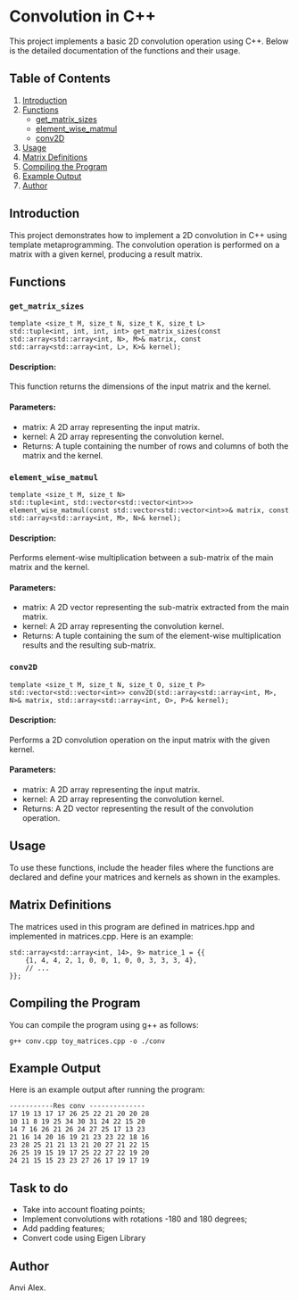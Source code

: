 
# Convolution in C++

This project implements a basic 2D convolution operation using C++. Below is the detailed documentation of the functions and their usage.

## Table of Contents

1. [Introduction](#introduction)
2. [Functions](#functions)
   - [get_matrix_sizes](#get_matrix_sizes)
   - [element_wise_matmul](#element_wise_matmul)
   - [conv2D](#conv2d)
3. [Usage](#usage)
4. [Matrix Definitions](#matrix-definitions)
5. [Compiling the Program](#compiling-the-program)
6. [Example Output](#example-output)
7. [Author](#author)

## Introduction

This project demonstrates how to implement a 2D convolution in C++ using template metaprogramming. The convolution operation is performed on a matrix with a given kernel, producing a result matrix.

## Functions

### `get_matrix_sizes`

```
template <size_t M, size_t N, size_t K, size_t L>
std::tuple<int, int, int, int> get_matrix_sizes(const std::array<std::array<int, N>, M>& matrix, const std::array<std::array<int, L>, K>& kernel);
```

#### Description: 
This function returns the dimensions of the input matrix and the kernel.

#### Parameters:
- matrix: A 2D array representing the input matrix.
- kernel: A 2D array representing the convolution kernel.
- Returns: A tuple containing the number of rows and columns of both the matrix and the kernel.

### `element_wise_matmul`

```
template <size_t M, size_t N>
std::tuple<int, std::vector<std::vector<int>>> element_wise_matmul(const std::vector<std::vector<int>>& matrix, const std::array<std::array<int, M>, N>& kernel);
```
#### Description: 
Performs element-wise multiplication between a sub-matrix of the main matrix and the kernel.

#### Parameters:

- matrix: A 2D vector representing the sub-matrix extracted from the main matrix.
- kernel: A 2D array representing the convolution kernel.
- Returns: A tuple containing the sum of the element-wise multiplication results and the resulting sub-matrix.

### `conv2D`

```
template <size_t M, size_t N, size_t O, size_t P>
std::vector<std::vector<int>> conv2D(std::array<std::array<int, M>, N>& matrix, std::array<std::array<int, O>, P>& kernel);

```
#### Description: 

Performs a 2D convolution operation on the input matrix with the given kernel.

#### Parameters:
- matrix: A 2D array representing the input matrix.
- kernel: A 2D array representing the convolution kernel.
- Returns: A 2D vector representing the result of the convolution operation.


## Usage
To use these functions, include the header files where the functions are declared and define your matrices and kernels as shown in the examples.

## Matrix Definitions
The matrices used in this program are defined in matrices.hpp and implemented in matrices.cpp. Here is an example:

```
std::array<std::array<int, 14>, 9> matrice_1 = {{
    {1, 4, 4, 2, 1, 0, 0, 1, 0, 0, 3, 3, 3, 4},
    // ...
}};

```
## Compiling the Program
You can compile the program using g++ as follows:


```
g++ conv.cpp toy_matrices.cpp -o ./conv

```
## Example Output
Here is an example output after running the program:

```
-----------Res conv --------------
17 19 13 17 17 26 25 22 21 20 20 28 
10 11 8 19 25 34 30 31 24 22 15 20 
14 7 16 26 21 26 24 27 25 17 13 23 
21 16 14 20 16 19 21 23 23 22 18 16 
23 28 25 21 21 13 21 20 27 21 22 15 
26 25 19 15 19 17 25 22 27 22 19 20 
24 21 15 15 23 23 27 26 17 19 17 19 

```
## Task to do
- Take into account floating points; 
- Implement convolutions with rotations -180 and 180 degrees;
- Add padding features;
- Convert code using Eigen Library

## Author
Anvi Alex.
